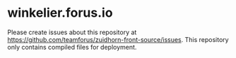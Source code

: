 # winkelier.forus.io

Please create issues about this repository at https://github.com/teamforus/zuidhorn-front-source/issues. This repository only contains compiled files for deployment.

